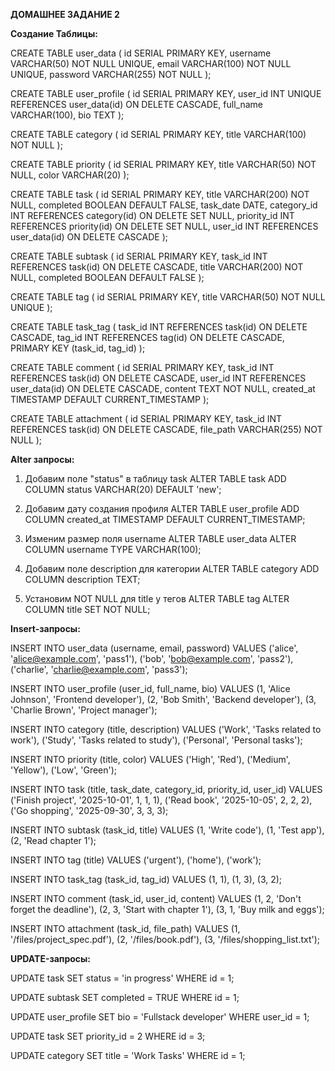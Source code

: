 
**ДОМАШНЕЕ ЗАДАНИЕ 2**


**Создание Таблицы:**



CREATE TABLE user_data (
    id SERIAL PRIMARY KEY,
    username VARCHAR(50) NOT NULL UNIQUE,
    email VARCHAR(100) NOT NULL UNIQUE,
    password VARCHAR(255) NOT NULL
);

CREATE TABLE user_profile (
    id SERIAL PRIMARY KEY,
    user_id INT UNIQUE REFERENCES user_data(id) ON DELETE CASCADE,
    full_name VARCHAR(100),
    bio TEXT
);

CREATE TABLE category (
    id SERIAL PRIMARY KEY,
    title VARCHAR(100) NOT NULL
);

CREATE TABLE priority (
    id SERIAL PRIMARY KEY,
    title VARCHAR(50) NOT NULL,
    color VARCHAR(20)
);

CREATE TABLE task (
    id SERIAL PRIMARY KEY,
    title VARCHAR(200) NOT NULL,
    completed BOOLEAN DEFAULT FALSE,
    task_date DATE,
    category_id INT REFERENCES category(id) ON DELETE SET NULL,
    priority_id INT REFERENCES priority(id) ON DELETE SET NULL,
    user_id INT REFERENCES user_data(id) ON DELETE CASCADE
);

CREATE TABLE subtask (
    id SERIAL PRIMARY KEY,
    task_id INT REFERENCES task(id) ON DELETE CASCADE,
    title VARCHAR(200) NOT NULL,
    completed BOOLEAN DEFAULT FALSE
);

CREATE TABLE tag (
    id SERIAL PRIMARY KEY,
    title VARCHAR(50) NOT NULL UNIQUE
);

CREATE TABLE task_tag (
    task_id INT REFERENCES task(id) ON DELETE CASCADE,
    tag_id INT REFERENCES tag(id) ON DELETE CASCADE,
    PRIMARY KEY (task_id, tag_id)
);

CREATE TABLE comment (
    id SERIAL PRIMARY KEY,
    task_id INT REFERENCES task(id) ON DELETE CASCADE,
    user_id INT REFERENCES user_data(id) ON DELETE CASCADE,
    content TEXT NOT NULL,
    created_at TIMESTAMP DEFAULT CURRENT_TIMESTAMP
);

CREATE TABLE attachment (
    id SERIAL PRIMARY KEY,
    task_id INT REFERENCES task(id) ON DELETE CASCADE,
    file_path VARCHAR(255) NOT NULL
);



**Alter запросы:**


1. Добавим поле "status" в таблицу task
ALTER TABLE task ADD COLUMN status VARCHAR(20) DEFAULT 'new';

2. Добавим дату создания профиля
ALTER TABLE user_profile ADD COLUMN created_at TIMESTAMP DEFAULT CURRENT_TIMESTAMP;

3. Изменим размер поля username
ALTER TABLE user_data ALTER COLUMN username TYPE VARCHAR(100);

4. Добавим поле description для категории
ALTER TABLE category ADD COLUMN description TEXT;

5. Установим NOT NULL для title у тегов
ALTER TABLE tag ALTER COLUMN title SET NOT NULL;


**Insert-запросы:**



INSERT INTO user_data (username, email, password) VALUES
('alice', 'alice@example.com', 'pass1'),
('bob', 'bob@example.com', 'pass2'),
('charlie', 'charlie@example.com', 'pass3');

INSERT INTO user_profile (user_id, full_name, bio) VALUES
(1, 'Alice Johnson', 'Frontend developer'),
(2, 'Bob Smith', 'Backend developer'),
(3, 'Charlie Brown', 'Project manager');

INSERT INTO category (title, description) VALUES
('Work', 'Tasks related to work'),
('Study', 'Tasks related to study'),
('Personal', 'Personal tasks');

INSERT INTO priority (title, color) VALUES
('High', 'Red'),
('Medium', 'Yellow'),
('Low', 'Green');

INSERT INTO task (title, task_date, category_id, priority_id, user_id) VALUES
('Finish project', '2025-10-01', 1, 1, 1),
('Read book', '2025-10-05', 2, 2, 2),
('Go shopping', '2025-09-30', 3, 3, 3);

INSERT INTO subtask (task_id, title) VALUES
(1, 'Write code'),
(1, 'Test app'),
(2, 'Read chapter 1');

INSERT INTO tag (title) VALUES
('urgent'), ('home'), ('work');

INSERT INTO task_tag (task_id, tag_id) VALUES
(1, 1),
(1, 3),
(3, 2);

INSERT INTO comment (task_id, user_id, content) VALUES
(1, 2, 'Don\'t forget the deadline'),
(2, 3, 'Start with chapter 1'),
(3, 1, 'Buy milk and eggs');

INSERT INTO attachment (task_id, file_path) VALUES
(1, '/files/project_spec.pdf'),
(2, '/files/book.pdf'),
(3, '/files/shopping_list.txt');


**UPDATE-запросы:**

UPDATE task 
SET status = 'in progress' 
WHERE id = 1;

UPDATE subtask 
SET completed = TRUE 
WHERE id = 1;

UPDATE user_profile 
SET bio = 'Fullstack developer' 
WHERE user_id = 1;

UPDATE task 
SET priority_id = 2 
WHERE id = 3;

UPDATE category 
SET title = 'Work Tasks' 
WHERE id = 1;





